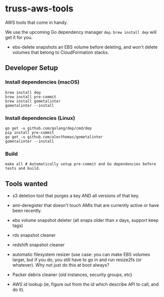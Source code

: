 # truss-aws-tools

AWS tools that come in handy.

We use the upcoming Go dependency manager `dep`. `brew install dep` will get it for you.

* ebs-delete snapshots an EBS volume before deleting, and won't delete volumes that belong to CloudFormation stacks.

## Developer Setup

### Install dependencies (macOS)

``` shell
brew install dep
brew install pre-commit
brew install gometalinter
gometalinter --install
```

### Install dependencies (Linux)

``` shell
go get -u github.com/golang/dep/cmd/dep
pip install pre-commit
go get -u github.com/alecthomas/gometalinter
gometalinter --install
```

### Build

``` shell
make all # Automatically setup pre-commit and Go dependencies before tests and build.
```

## Tools wanted

* s3 deletion tool that purges a key AND all versions of that key.

* ami-deregister that doesn't touch AMIs that are currently active or have been recently.
* ebs volume snapshot deleter (all snaps older than x days, support keep tags)

* rds snapshot cleaner
* redshift snapshot cleaner
* automatic filesystem resizer (use case: you can make EBS volumes larger, but if you do, you still have to go in and run resize2fs (or whatever). Why not just do this at boot always?
* Packer debris cleaner (old instances, security groups, etc)
* AWS id lookup (ie, figure out from the id which describe API to call, and do it).
